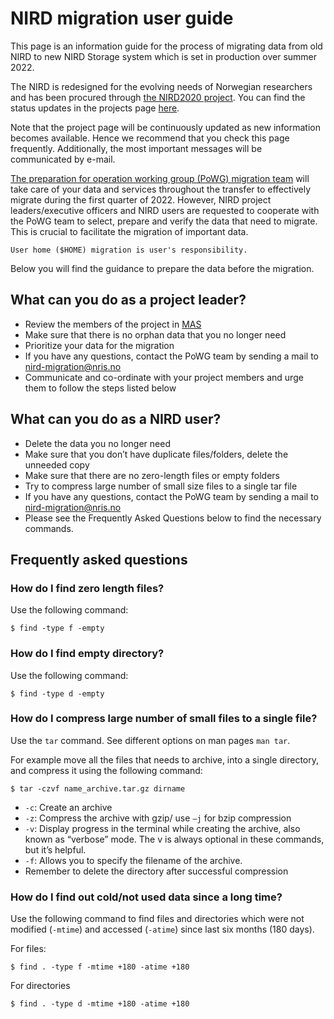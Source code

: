 # NIRD migration user guide

This page is an information guide for the process of migrating data
from old NIRD to new NIRD Storage system which is set in production
over summer 2022.

The NIRD is redesigned for the evolving needs of Norwegian researchers
and has been procured through
[the NIRD2020 project](https://www.sigma2.no/procurement-project-nird2020).
 You can find the status updates in the projects page
[here](https://www.sigma2.no/procurement-project-nird2020).

Note that the project page will be continuously updated as new information
becomes available. Hence we recommend that you check this page frequently.
Additionally, the most important messages will be communicated by e-mail.

[The preparation for operation working group (PoWG) migration team](https://www.sigma2.no/be-ready-migrate) will
take care of your data and services throughout the transfer to effectively
migrate during the first quarter of 2022. However, NIRD project leaders/executive
officers and NIRD users are requested to cooperate with the PoWG team to select,
 prepare and verify the data that need to migrate.  This is crucial to facilitate
the migration of important data.

```{note}
User home ($HOME) migration is user's responsibility.
```

Below you will find the guidance to prepare the data before
the migration.


## What can you do as a project leader?

- Review the members of the project in [MAS](https://www.metacenter.no)
- Make sure that there is no orphan data that you no longer need
- Prioritize your data for the migration
- If you have any questions, contact the PoWG team by sending
  a mail to <nird-migration@nris.no>
- Communicate and co-ordinate with your project members and urge them to follow
  the steps listed below


## What can you do as a NIRD user?

- Delete the data you no longer need
- Make sure that you don’t have duplicate files/folders, delete the unneeded copy
- Make sure that there are no zero-length files or empty folders
- Try to compress large number of small size files to a single tar file
- If you have any questions, contact the PoWG team by sending
  a mail to <nird-migration@nris.no>
- Please see the Frequently Asked Questions below to find the necessary commands.


## Frequently asked questions

### How do I find zero length files?

Use the following command:
```console
$ find -type f -empty
```


### How do I find empty directory?

Use the following command:
```console
$ find -type d -empty
```


### How do I compress large number of small files to a single file?

Use the `tar` command. See different options on man pages `man tar`.

For example move all the files that needs to archive, into a single directory,
and compress it using the following command:
```console
$ tar -czvf name_archive.tar.gz dirname
```
- `-c`: Create an archive
- `-z`: Compress the archive with gzip/ use `–j` for bzip compression
- `-v`: Display progress in the terminal while creating the archive,
        also known as “verbose” mode. The v is always optional in these commands, but it’s helpful.
- `-f`: Allows you to specify the filename of the archive.
- Remember to delete the directory after successful compression


### How do I find out cold/not used data since a long time?

Use the following command to find files and directories which were not
modified (`-mtime`) and accessed (`-atime`)
since last six months (180 days).

For files:
```console
$ find . -type f -mtime +180 -atime +180
```

For directories
```console
$ find . -type d -mtime +180 -atime +180
```

